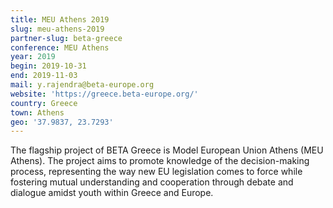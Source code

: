 ```yaml
---
title: MEU Athens 2019
slug: meu-athens-2019
partner-slug: beta-greece
conference: MEU Athens
year: 2019
begin: 2019-10-31
end: 2019-11-03
mail: y.rajendra@beta-europe.org
website: 'https://greece.beta-europe.org/'
country: Greece
town: Athens
geo: '37.9837, 23.7293'
---
```

The flagship project of BETA Greece is Model European Union Athens (MEU Athens). The project aims to promote knowledge of the decision-making process, representing the way new EU legislation comes to force while fostering mutual understanding and cooperation through debate and dialogue amidst youth within Greece and Europe.
